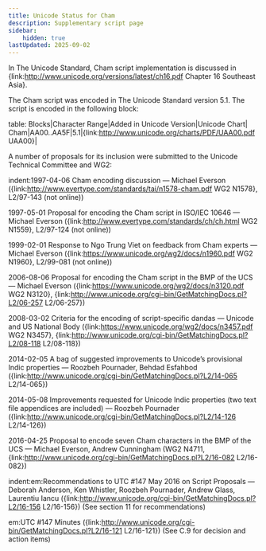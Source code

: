 ```yaml
---
title: Unicode Status for Cham
description: Supplementary script page
sidebar:
    hidden: true
lastUpdated: 2025-09-02
---
```


In The Unicode Standard, Cham script implementation is discussed in {link:http://www.unicode.org/versions/latest/ch16.pdf Chapter 16 Southeast Asia}.

[comment]: # (end of intro)

[comment]: # (start of blocks)

The Cham script was encoded in The Unicode Standard version 5.1. The script is encoded in the following block:

table:
Blocks|Character Range|Added in Unicode Version|Unicode Chart|
Cham|AA00..AA5F|5.1|{link:http://www.unicode.org/charts/PDF/UAA00.pdf UAA00}|

[comment]: # (end of blocks)

[comment]: # (start of chars)



[comment]: # (end of chars)

[comment]: # (start of rest)

A number of proposals for its inclusion were submitted to the Unicode Technical Committee and WG2:

indent:1997-04-06 Cham encoding discussion — Michael Everson ({link:http://www.evertype.com/standards/tai/n1578-cham.pdf WG2 N1578}, L2/97-143 (not online))

1997-05-01 Proposal for encoding the Cham script in ISO/IEC 10646 — Michael Everson ({link:http://www.evertype.com/standards/ch/ch.html WG2 N1559}, L2/97-124 (not online))

1999-02-01 Response to Ngo Trung Viet on feedback from Cham experts — Michael Everson ({link:https://www.unicode.org/wg2/docs/n1960.pdf WG2 N1960}, L2/99-081 (not online))

2006-08-06 Proposal for encoding the Cham script in the BMP of the UCS — Michael Everson ({link:https://www.unicode.org/wg2/docs/n3120.pdf WG2 N3120}, {link:http://www.unicode.org/cgi-bin/GetMatchingDocs.pl?L2/06-257 L2/06-257})

2008-03-02 Criteria for the encoding of script-specific dandas — Unicode and US National Body ({link:https://www.unicode.org/wg2/docs/n3457.pdf WG2 N3457}, {link:http://www.unicode.org/cgi-bin/GetMatchingDocs.pl?L2/08-118 L2/08-118})

2014-02-05 A bag of suggested improvements to Unicode’s provisional Indic properties — Roozbeh Pournader, Behdad Esfahbod ({link:http://www.unicode.org/cgi-bin/GetMatchingDocs.pl?L2/14-065 L2/14-065})

2014-05-08 Improvements requested for Unicode Indic properties (two text file appendices are included) — Roozbeh Pournader ({link:http://www.unicode.org/cgi-bin/GetMatchingDocs.pl?L2/14-126 L2/14-126})

2016-04-25 Proposal to encode seven Cham characters in the BMP of the UCS — Michael Everson, Andrew Cunningham (WG2 N4711, {link:http://www.unicode.org/cgi-bin/GetMatchingDocs.pl?L2/16-082 L2/16-082})

indent:em:Recommendations to UTC #147 May 2016 on Script Proposals — Deborah Anderson, Ken Whistler, Roozbeh Pournader, Andrew Glass, Laurentiu Iancu ({link:http://www.unicode.org/cgi-bin/GetMatchingDocs.pl?L2/16-156 L2/16-156}) (See section 11 for recommendations)

em:UTC #147 Minutes ({link:http://www.unicode.org/cgi-bin/GetMatchingDocs.pl?L2/16-121 L2/16-121}) (See C.9 for decision and action items)
